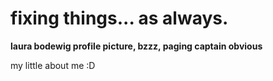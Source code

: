 # fixing things... as always.

**laura bodewig profile picture, bzzz, paging captain obvious**

my little about me :D
